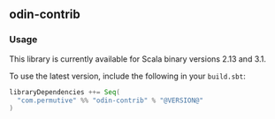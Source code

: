## odin-contrib

### Usage

This library is currently available for Scala binary versions 2.13 and 3.1.

To use the latest version, include the following in your `build.sbt`:

```scala
libraryDependencies ++= Seq(
  "com.permutive" %% "odin-contrib" % "@VERSION@"
)
```
